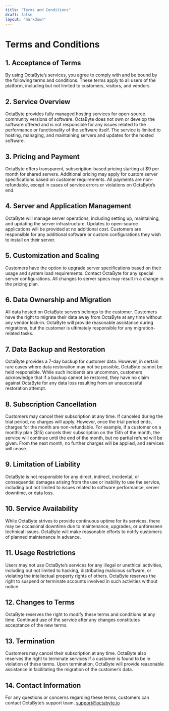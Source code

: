 ```yaml
---
title: "Terms and Conditions"
draft: false
layout: "markdown"
---
```


# Terms and Conditions

## 1. Acceptance of Terms

By using OctaByte’s services, you agree to comply with and be bound by the following terms and conditions. These terms apply to all users of the platform, including but not limited to customers, visitors, and vendors.

## 2. Service Overview

OctaByte provides fully managed hosting services for open-source community versions of software. OctaByte does not own or develop the software offered and is not responsible for any issues related to the performance or functionality of the software itself. The service is limited to hosting, managing, and maintaining servers and updates for the hosted software.

## 3. Pricing and Payment

OctaByte offers transparent, subscription-based pricing starting at $9 per month for shared servers. Additional pricing may apply for custom server specifications based on customer requirements. All payments are non-refundable, except in cases of service errors or violations on OctaByte’s end.

## 4. Server and Application Management

OctaByte will manage server operations, including setting up, maintaining, and updating the server infrastructure. Updates to open-source applications will be provided at no additional cost. Customers are responsible for any additional software or custom configurations they wish to install on their server.

## 5. Customization and Scaling

Customers have the option to upgrade server specifications based on their usage and system load requirements. Contact OctaByte for any special server configurations. All changes to server specs may result in a change in the pricing plan.

## 6. Data Ownership and Migration

All data hosted on OctaByte servers belongs to the customer. Customers have the right to migrate their data away from OctaByte at any time without any vendor lock-in. OctaByte will provide reasonable assistance during migrations, but the customer is ultimately responsible for any migration-related tasks.

## 7. Data Backup and Restoration

OctaByte provides a 7-day backup for customer data. However, in certain rare cases where data restoration may not be possible, OctaByte cannot be held responsible. While such incidents are uncommon, customers acknowledge that if a backup cannot be restored, they have no claim against OctaByte for any data loss resulting from an unsuccessful restoration attempt.

## 8. Subscription Cancellation

Customers may cancel their subscription at any time. If canceled during the trial period, no charges will apply. However, once the trial period ends, charges for the month are non-refundable. For example, if a customer on a monthly plan ($15) cancels their subscription on the 15th of the month, the service will continue until the end of the month, but no partial refund will be given. From the next month, no further charges will be applied, and services will cease.

## 9. Limitation of Liability

OctaByte is not responsible for any direct, indirect, incidental, or consequential damages arising from the use or inability to use the service, including but not limited to issues related to software performance, server downtime, or data loss.

## 10. Service Availability

While OctaByte strives to provide continuous uptime for its services, there may be occasional downtime due to maintenance, upgrades, or unforeseen technical issues. OctaByte will make reasonable efforts to notify customers of planned maintenance in advance.

## 11. Usage Restrictions

Users may not use OctaByte’s services for any illegal or unethical activities, including but not limited to hacking, distributing malicious software, or violating the intellectual property rights of others. OctaByte reserves the right to suspend or terminate accounts involved in such activities without notice.

## 12. Changes to Terms

OctaByte reserves the right to modify these terms and conditions at any time. Continued use of the service after any changes constitutes acceptance of the new terms.

## 13. Termination

Customers may cancel their subscription at any time. OctaByte also reserves the right to terminate services if a customer is found to be in violation of these terms. Upon termination, OctaByte will provide reasonable assistance in facilitating the migration of the customer’s data.

## 14. Contact Information

For any questions or concerns regarding these terms, customers can contact OctaByte’s support team. <a href="mailto:support@octabyte.io">support@octabyte.io</a>
